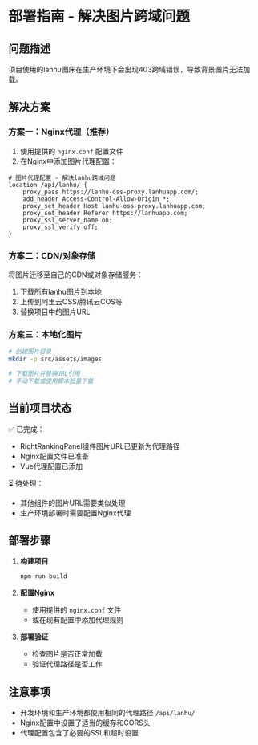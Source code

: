 # 部署指南 - 解决图片跨域问题

## 问题描述
项目使用的lanhu图床在生产环境下会出现403跨域错误，导致背景图片无法加载。

## 解决方案

### 方案一：Nginx代理（推荐）

1. 使用提供的 `nginx.conf` 配置文件
2. 在Nginx中添加图片代理配置：

```nginx
# 图片代理配置 - 解决lanhu跨域问题
location /api/lanhu/ {
    proxy_pass https://lanhu-oss-proxy.lanhuapp.com/;
    add_header Access-Control-Allow-Origin *;
    proxy_set_header Host lanhu-oss-proxy.lanhuapp.com;
    proxy_set_header Referer https://lanhuapp.com;
    proxy_ssl_server_name on;
    proxy_ssl_verify off;
}
```

### 方案二：CDN/对象存储

将图片迁移至自己的CDN或对象存储服务：

1. 下载所有lanhu图片到本地
2. 上传到阿里云OSS/腾讯云COS等
3. 替换项目中的图片URL

### 方案三：本地化图片

```bash
# 创建图片目录
mkdir -p src/assets/images

# 下载图片并替换URL引用
# 手动下载或使用脚本批量下载
```

## 当前项目状态

✅ 已完成：
- RightRankingPanel组件图片URL已更新为代理路径
- Nginx配置文件已准备
- Vue代理配置已添加

⏳ 待处理：
- 其他组件的图片URL需要类似处理
- 生产环境部署时需要配置Nginx代理

## 部署步骤

1. **构建项目**
   ```bash
   npm run build
   ```

2. **配置Nginx**
   - 使用提供的 `nginx.conf` 文件
   - 或在现有配置中添加代理规则

3. **部署验证**
   - 检查图片是否正常加载
   - 验证代理路径是否工作

## 注意事项

- 开发环境和生产环境都使用相同的代理路径 `/api/lanhu/`
- Nginx配置中设置了适当的缓存和CORS头
- 代理配置包含了必要的SSL和超时设置